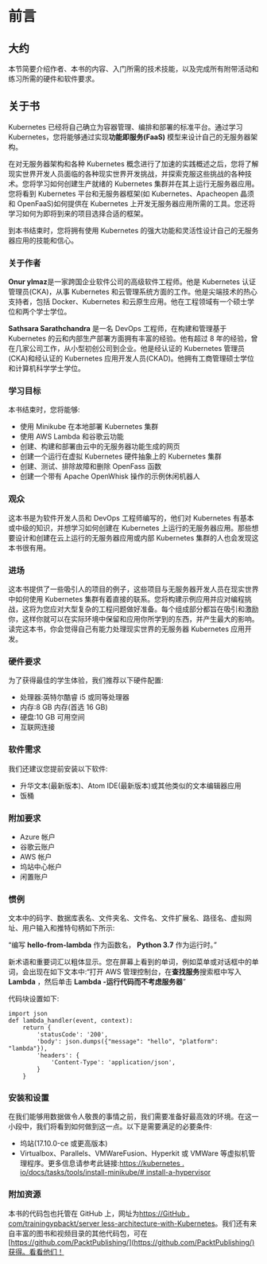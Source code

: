 # 前言

## 大约

本节简要介绍作者、本书的内容、入门所需的技术技能，以及完成所有附带活动和练习所需的硬件和软件要求。

## 关于书

Kubernetes 已经将自己确立为容器管理、编排和部署的标准平台。通过学习 Kubernetes，您将能够通过实现**功能即服务(FaaS)** 模型来设计自己的无服务器架构。

在对无服务器架构和各种 Kubernetes 概念进行了加速的实践概述之后，您将了解现实世界开发人员面临的各种现实世界开发挑战，并探索克服这些挑战的各种技术。您将学习如何创建生产就绪的 Kubernetes 集群并在其上运行无服务器应用。您将看到 Kubernetes 平台和无服务器框架(如 Kubernetes、Apacheopen 晶须和 OpenFaaS)如何提供在 Kubernetes 上开发无服务器应用所需的工具。您还将学习如何为即将到来的项目选择合适的框架。

到本书结束时，您将拥有使用 Kubernetes 的强大功能和灵活性设计自己的无服务器应用的技能和信心。

### 关于作者

**Onur ylmaz**是一家跨国企业软件公司的高级软件工程师。他是 Kubernetes 认证管理员(CKA)，从事 Kubernetes 和云管理系统方面的工作。他是尖端技术的热心支持者，包括 Docker、Kubernetes 和云原生应用。他在工程领域有一个硕士学位和两个学士学位。

**Sathsara Sarathchandra** 是一名 DevOps 工程师，在构建和管理基于 Kubernetes 的云和内部生产部署方面拥有丰富的经验。他有超过 8 年的经验，曾在几家公司工作，从小型初创公司到企业。他是经认证的 Kubernetes 管理员(CKA)和经认证的 Kubernetes 应用开发人员(CKAD)。他拥有工商管理硕士学位和计算机科学学士学位。

### 学习目标

本书结束时，您将能够:

*   使用 Minikube 在本地部署 Kubernetes 集群
*   使用 AWS Lambda 和谷歌云功能
*   创建、构建和部署由云中的无服务器功能生成的网页
*   创建一个运行在虚拟 Kubernetes 硬件抽象上的 Kubernetes 集群
*   创建、测试、排除故障和删除 OpenFass 函数
*   创建一个带有 Apache OpenWhisk 操作的示例休闲机器人

### 观众

这本书是为软件开发人员和 DevOps 工程师编写的，他们对 Kubernetes 有基本或中级的知识，并想学习如何创建在 Kubernetes 上运行的无服务器应用。那些想要设计和创建在云上运行的无服务器应用或内部 Kubernetes 集群的人也会发现这本书很有用。

### 进场

这本书提供了一些吸引人的项目的例子，这些项目与无服务器开发人员在现实世界中如何使用 Kubernetes 集群有着直接的联系。您将构建示例应用并应对编程挑战，这将为您应对大型复杂的工程问题做好准备。每个组成部分都旨在吸引和激励你，这样你就可以在实际环境中保留和应用你所学到的东西，并产生最大的影响。读完这本书，你会觉得自己有能力处理现实世界的无服务器 Kubernetes 应用开发。

### 硬件要求

为了获得最佳的学生体验，我们推荐以下硬件配置:

*   处理器:英特尔酷睿 i5 或同等处理器
*   内存:8 GB 内存(首选 16 GB)
*   硬盘:10 GB 可用空间
*   互联网连接

### 软件需求

我们还建议您提前安装以下软件:

*   升华文本(最新版本)、Atom IDE(最新版本)或其他类似的文本编辑器应用
*   饭桶

### 附加要求

*   Azure 帐户
*   谷歌云账户
*   AWS 帐户
*   坞站中心帐户
*   闲置账户

### 惯例

文本中的码字、数据库表名、文件夹名、文件名、文件扩展名、路径名、虚拟网址、用户输入和推特句柄如下所示:

“编写 **hello-from-lambda** 作为函数名， **Python 3.7** 作为运行时。”

新术语和重要词汇以粗体显示。您在屏幕上看到的单词，例如菜单或对话框中的单词，会出现在如下文本中:“打开 AWS 管理控制台，在**查找服务**搜索框中写入 **Lambda** ，然后单击 **Lambda -运行代码而不考虑服务器**”

代码块设置如下:

```
import json
def lambda_handler(event, context):
    return {
        'statusCode': '200',
        'body': json.dumps({"message": "hello", "platform": "lambda"}),
        'headers': {
            'Content-Type': 'application/json',
        }
    }
```

### 安装和设置

在我们能够用数据做令人敬畏的事情之前，我们需要准备好最高效的环境。在这一小段中，我们将看到如何做到这一点。以下是需要满足的必要条件:

*   坞站(17.10.0-ce 或更高版本)
*   Virtualbox、Parallels、VMWareFusion、Hyperkit 或 VMWare 等虚拟机管理程序。更多信息请参考此链接:[https://kubernetes . io/docs/tasks/tools/install-minikube/# install-a-hypervisor](https://kubernetes.io/docs/tasks/tools/install-minikube/#install-a-hypervisor )

### 附加资源

本书的代码包也托管在 GitHub 上，网址为[https://GitHub . com/trainingypbackt/server less-architecture-with-Kubernetes](https://github.com/TrainingByPackt/Serverless-Architectures-with-Kubernetes)。我们还有来自丰富的图书和视频目录的其他代码包，可在[https://github.com/PacktPublishing/](https://github.com/PacktPublishing/)获得。看看他们！